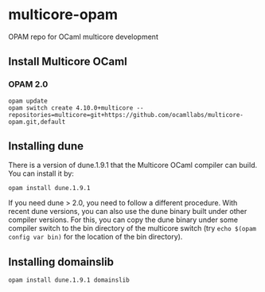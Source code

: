 # multicore-opam
OPAM repo for OCaml multicore development

## Install Multicore OCaml

### OPAM 2.0

```
opam update
opam switch create 4.10.0+multicore --repositories=multicore=git+https://github.com/ocamllabs/multicore-opam.git,default
```

## Installing dune

There is a version of dune.1.9.1 that the Multicore OCaml compiler can build.
You can install it by:

```
opam install dune.1.9.1
```

If you need dune > 2.0, you need to follow a different procedure. With recent
dune versions, you can also use the dune binary built under other compiler
versions. For this, you can copy the dune binary under some compiler switch to
the bin directory of the multicore switch (try `echo $(opam config var bin)` for
the location of the bin directory).

## Installing domainslib

```
opam install dune.1.9.1 domainslib
```
